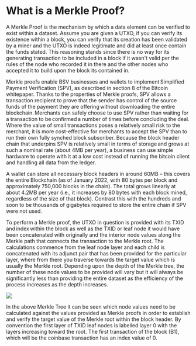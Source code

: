 # What is a Merkle Proof?

A Merkle Proof is the mechanism by which a data element can be verified to exist within a dataset. Assume you are given a UTXO, if you can verify its existence within a block, you can verify that its creation has been validated by a miner and the UTXO is indeed legitimate and did at least once contain the funds stated. This reasoning stands since there is no way for its generating transaction to be included in a block if it wasn't valid per the rules of the node who recorded it in there and the other nodes who accepted it to build upon the block its contained in.

Merkle proofs enable BSV businesses and wallets to implement Simplified Payment Verification (SPV), as described in section 8 of the Bitcoin whitepaper. Thanks to the properties of Merkle proofs, SPV allows a transaction recipient to prove that the sender has control of the source funds of the payment they are offering without downloading the entire blockchain. Merchants can safely choose to use SPV rather than waiting for a transaction to be confirmed a number of times before concluding the deal. Where the value of small transactions poses a relatively small risk to the merchant, it is more cost-effective for merchants to accept the SPV than to run their own fully synched block subscriber. Because the block header chain that underpins SPV is relatively small in terms of storage and grows at such a nominal rate (about 4MB per year), a business can use simple hardware to operate with it at a low cost instead of running the bitcoin client and handling all data from the ledger.

A wallet can store all necessary block headers in around 60MB – this covers the entire Blockchain (as of January 2022, with 80 bytes per block and approximately 750,000 blocks in the chain). The total grows linearly at about 4.2MB per year (i.e., it increases by 80 bytes with each block mined, regardless of the size of that block). Contrast this with the hundreds and soon to be thousands of gigabytes required to store the entire chain if SPV were not used.

To perform a Merkle proof, the UTXO in question is provided with its TXID and index within the block as well as the TXID or leaf node it would have been concatenated with originally and the interior node values along the Merkle path that connects the transaction to the Merkle root. The calculations commence from the leaf node layer and each child is concatenated with its adjunct pair that has been provided for the particular layer, where from there you traverse towards the target value which is usually the Merkle root. Depending upon the depth of the Merkle tree, the number of these node values to be provided will vary but it will always be significantly less than providing the entire dataset as the efficiency of the process increases as the depth increases.

![](https://bitcoinsv.academy/storage/photos/8381/BSVA-MerkleTrees_Ch5Less1_VA1.jpg)

In the above Merkle Tree it can be seen which node values need to be calculated against the values provided as Merkle proofs in order to establish and verify the target value of the Merkle root within the block header. By convention the first layer of TXID leaf nodes is labelled layer 0 with the layers increasing toward the root. The first transaction of the block (B1), which will be the coinbase transaction has an index value of 0.

